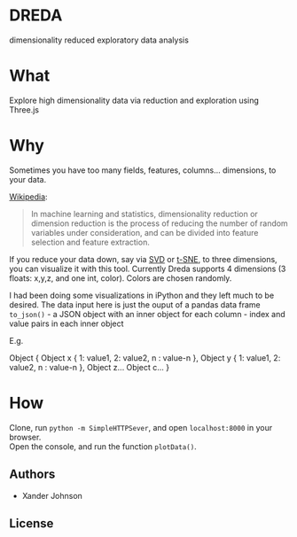 # DREDA
dimensionality reduced exploratory data analysis

# What

Explore high dimensionality data via reduction and exploration using Three.js

# Why

Sometimes you have too many fields, features, columns... dimensions, to your data. 

[Wikipedia](http://en.wikipedia.org/wiki/Dimensionality_reduction):
>In machine learning and statistics, dimensionality reduction or dimension reduction is the process of reducing the number of random variables under consideration, and can be divided into feature selection and feature extraction.

If you reduce your data down, say via [SVD](http://en.wikipedia.org/wiki/Singular_value_decomposition) or [t-SNE](http://en.wikipedia.org/wiki/T-distributed_stochastic_neighbor_embedding), to three dimensions, you can visualize it with this tool. Currently Dreda supports 4 dimensions (3 floats: x,y,z, and one int, color). Colors are chosen randomly. 

I had been doing some visualizations in iPython and they left much to be desired. The data input here is just the ouput of a pandas data frame `to_json()` - a JSON object with an inner object for each column - index and value pairs in each inner object

E.g.

Object { 
  Object x { 
    1: value1, 
    2: value2, 
    n : value-n
  }, 
  Object y { 
    1: value1, 
    2: value2, 
    n : value-n
  },
  Object z...
  Object c...
}

# How

Clone, run `python -m SimpleHTTPSever`, and open `localhost:8000` in your browser.  
Open the console, and run the function `plotData()`. 

## Authors 

* Xander Johnson

## License

